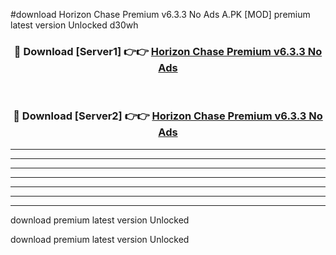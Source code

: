 #download Horizon Chase Premium v6.3.3 No Ads A.PK [MOD] premium latest version Unlocked d30wh 



<div align="center">
<h3>🔴 Download [Server1] 👉👉 <a href="https://download1apk.web.app/">Horizon Chase Premium v6.3.3 No Ads</a></h3><br>

<h3>🔴 Download [Server2] 👉👉 <a href="https://download1apk.web.app/">Horizon Chase Premium v6.3.3 No Ads</a></h3>
</div>





----------------------------------------------------------

----------------------------------------------------------

----------------------------------------------------------

----------------------------------------------------------

----------------------------------------------------------

----------------------------------------------------------

----------------------------------------------------------

download premium latest version Unlocked

download premium latest version Unlocked
